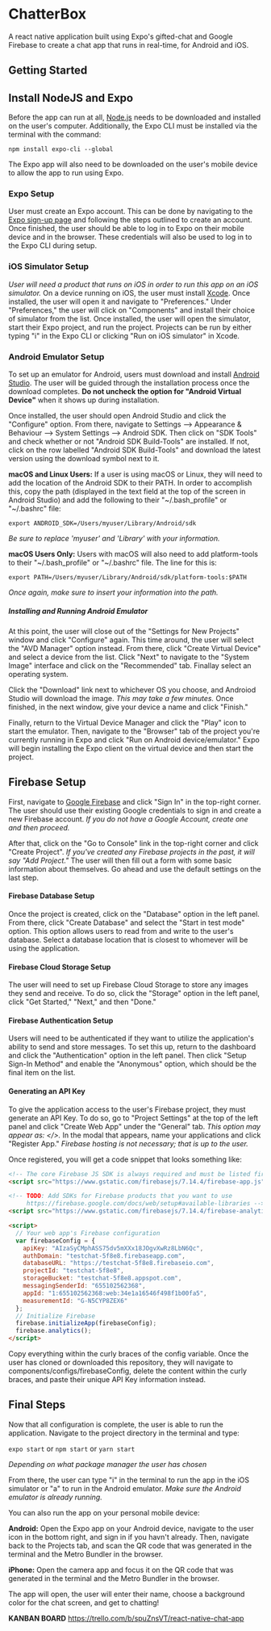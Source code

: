 # ChatterBox
A react native application built using Expo's gifted-chat and Google Firebase to create a chat app that runs in real-time, for Android and iOS.
## Getting Started

## Install NodeJS and Expo
Before the app can run at all, [Node.js](https://nodejs.org/en/ "NodeJs") needs to be downloaded and installed on the user's computer.  Additionally, the Expo CLI must be installed via the terminal with the command:

`
npm install expo-cli --global
`

The Expo app will also need to be downloaded on the user's mobile device to allow the app to run using Expo.

### Expo Setup
User must create an Expo account.  This can be done by navigating to the [Expo sign-up page](https://expo.io/signup) and following the steps outlined to create an account.  Once finished, the user should be able to log in to Expo on their mobile device and in the browser.  These credentials will also be used to log in to the Expo CLI during setup.

### iOS Simulator Setup
*User will need a product that runs on iOS in order to run this app on an iOS simulator.* On a device running on iOS, the user must install [Xcode](https://developer.apple.com/xcode/resources/ "Xcode").  Once installed, the user will open it and navigate to "Preferences."  Under "Preferences," the user will click on "Components" and install their choice of simulator from the list.  Once installed, the user will open the simulator, start their Expo project, and run the project.  Projects can be run by either typing "i" in the Expo CLI or clicking "Run on iOS simulator" in Xcode.

### Android Emulator Setup
To set up an emulator for Android, users must download and install [Android Studio](https://docs.expo.io/versions/v32.0.0/workflow/android-studio-emulator/ "Android Studio"). The user will be guided through the installation process once the download completes. **Do not uncheck the option for "Android Virtual Device"** when it shows up during installation.

Once installed, the user should open Android Studio and click the "Configure" option.  From there, navigate to Settings --> Appearance & Behaviour --> System Settings --> Android SDK.  Then click on "SDK Tools" and check whether or not "Android SDK Build-Tools" are installed.  If not, click on the row labelled "Android SDK Build-Tools" and download the latest version using the download symbol next to it.

**macOS and Linux Users:**
If a user is using macOS or Linux, they will need to add the location of the Android SDK to their PATH.  In order to accomplish this, copy the path (displayed in the text field at the top of the screen in Android Studio) and add the following to their "~/.bash_profile" or "~/.bashrc" file:

`export ANDROID_SDK=/Users/myuser/Library/Android/sdk`

*Be sure to replace 'myuser' and 'Library' with your information.*

**macOS Users Only:**
Users with macOS will also need to add platform-tools to their "~/.bash_profile" or "~/.bashrc" file.  The line for this is:

`export PATH=/Users/myuser/Library/Android/sdk/platform-tools:$PATH`

*Once again, make sure to insert your information into the path.*

##### Installing and Running Android Emulator
At this point, the user will close out of the "Settings for New Projects" window and click "Configure" again.  This time around, the user will select the "AVD Manager" option instead.  From there, click "Create Virtual Device" and select a device from the list.  Click "Next" to navigate to the "System Image" interface and click on the "Recommended" tab.  Finallay select an operating system.

Click the "Download" link next to whichever OS you choose, and Androiod Studio will download the image.  *This may take a few minutes.*  Once finished, in the next window, give your device a name and click "Finish."

Finally, return to the Virtual Device Manager and click the "Play" icon to start the emulator.  Then, navigate to the "Browser" tab of the project you're currently running in Expo and click "Run on Android device/emulator." Expo will begin installing the Expo client on the virtual device and then start the project.

## Firebase Setup
First, navigate to [Google Firebase](https://firebase.google.com/ "Google Firebase") and click "Sign In" in the top-right corner.  The user should use their existing Google credentials to sign in and create a new Firebase account. *If you do not have a Google Account, create one and then proceed.*

After that, click on the "Go to Console" link in the top-right corner and click "Create Project".  *If you've created any Firebase projects in the past, it will say "Add Project."*  The user will then fill out a form with some basic information about themselves. Go ahead and use the default settings on the last step.

#### Firebase Database Setup
Once the project is created, click on the "Database" option in the left panel.  From there, click "Create Database" and select the "Start in test mode" option.  This option allows users to read from and write to the user's database.  Select a database location that is closest to whomever will be using the application.

#### Firebase Cloud Storage Setup
The user will need to set up Firebase Cloud Storage to store any images they send and receive.  To do so, click the "Storage" option in the left panel, click "Get Started," "Next," and then "Done."

#### Firebase Authentication Setup
Users will need to be authenticated if they want to utilize the application's ability to send and store messages.  To set this up, return to the dashboard and click the "Authentication" option in the left panel.  Then click "Setup Sign-In Method" and enable the "Anonymous" option, which should be the final item on the list.

#### Generating an API Key
To give the application access to the user's Firebase project, they must generate an  API Key.  To do so, go to "Project Settings" at the top of the left panel and click "Create Web App" under the "General" tab. *This option may appear as: </>.*  In the modal that appears, name your applications and click "Register App." *Firebase hosting is not necessary; that is up to the user.*

Once registered, you will get a code snippet that looks something like:
```HTML
<!-- The core Firebase JS SDK is always required and must be listed first -->
<script src="https://www.gstatic.com/firebasejs/7.14.4/firebase-app.js"></script>

<!-- TODO: Add SDKs for Firebase products that you want to use
     https://firebase.google.com/docs/web/setup#available-libraries -->
<script src="https://www.gstatic.com/firebasejs/7.14.4/firebase-analytics.js"></script>

<script>
  // Your web app's Firebase configuration
  var firebaseConfig = {
    apiKey: "AIzaSyCMphASS75dv5mXXx18JOgvXwRz8LbN6Qc",
    authDomain: "testchat-5f8e8.firebaseapp.com",
    databaseURL: "https://testchat-5f8e8.firebaseio.com",
    projectId: "testchat-5f8e8",
    storageBucket: "testchat-5f8e8.appspot.com",
    messagingSenderId: "655102562368",
    appId: "1:655102562368:web:34e1a16546f498f1b00fa5",
    measurementId: "G-N5CYP8ZEX6"
  };
  // Initialize Firebase
  firebase.initializeApp(firebaseConfig);
  firebase.analytics();
</script>
```

Copy everything within the curly braces of the config variable.  Once the user has cloned or downloaded this repository, they will navigate to components/configs/firebaseConfig, delete the content within the curly braces, and paste their unique API Key information instead.

## Final Steps
Now that all configuration is complete, the user is able to run the application.  Navigate to the project directory in the terminal and type:

`expo start`
or
`npm start`
or
`yarn start`

*Depending on what package manager the user has chosen*

From there, the user can type "i" in the terminal to run the app in the iOS simulator or "a" to run in the Android emulator. *Make sure the Android emulator is already running.*

You can also run the app on your personal mobile device:

**Android:**
Open the Expo app on your Android device, navigate to the user icon in the bottom right, and sign in if you havn't already.  Then, navigate back to the Projects tab, and scan the QR code that was generated in the terminal and the Metro Bundler in the browser.

**iPhone:**
Open the camera app and focus it on the QR code that was generated in the terminal and the Metro Bundler in the browser.

The app will open, the user will enter their name, choose a background color for the chat screen, and get to chatting!

**KANBAN BOARD**
https://trello.com/b/spuZnsVT/react-native-chat-app